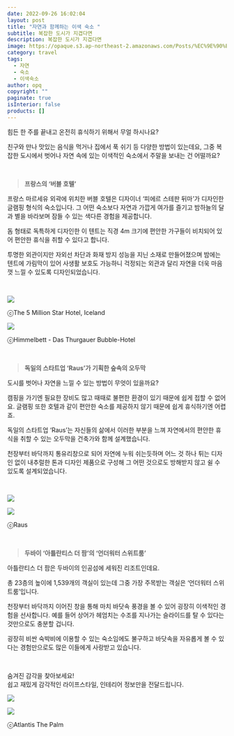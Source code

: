 ```yaml
---
date: 2022-09-26 16:02:04
layout: post
title: "자연과 함께하는 이색 숙소 "
subtitle: 복잡한 도시가 지겹다면
description: 복잡한 도시가 지겹다면
image: https://opaque.s3.ap-northeast-2.amazonaws.com/Posts/%EC%9E%90%EC%97%B0%EA%B3%BC+%ED%95%A8%EA%BB%98%ED%95%98%EB%8A%94+%EC%9D%B4%EC%83%89+%EC%88%99%EC%86%8C+/%E1%84%8C%E1%85%A1%E1%84%8B%E1%85%A7%E1%86%AB-3.png
category: travel
tags:
  - 자연
  - 숙소
  - 이색숙소
author: opq
copyright: ""
paginate: true
isInterior: false
products: []
---
```



힘든 한 주를 끝내고 온전히 휴식하기 위해서 무얼 하시나요?

친구와 만나 맛있는 음식을 먹거나 집에서 푹 쉬기 등 다양한 방법이 있는데요, 그중 복잡한 도시에서 벗어나 자연 속에 있는 이색적인 숙소에서 주말을 보내는 건 어떨까요?



**<BR>** 



> **프랑스의 ‘버블 호텔’**

프랑스 마르세유 외곽에 위치한 버블 호텔은 디자이너 ‘피에르 스테판 뒤마’가 디자인한 글램핑 형식의 숙소입니다. 그 어떤 숙소보다 자연과 가깝게 여가를 즐기고 밤하늘의 달과 별을 바라보며 잠들 수 있는 색다른 경험을 제공합니다.

돔 형태로 독특하게 디자인한 이 텐트는 직경 4m 크기에 편안한 가구들이 비치되어 있어 편안한 휴식을 취할 수 있다고 합니다.

투명한 외관이지만 자외선 차단과 화재 방지 성능을 지닌 소재로 만들어졌으며 밤에는 텐트에 가림막이 있어 사생활 보호도 가능하니 걱정되는 외관과 달리 자연을 더욱 마음껏 느낄 수 있도록 디자인되었습니다.

**<BR>** 



![](https://opaque.s3.ap-northeast-2.amazonaws.com/Posts/%EC%9E%90%EC%97%B0%EA%B3%BC+%ED%95%A8%EA%BB%98%ED%95%98%EB%8A%94+%EC%9D%B4%EC%83%89+%EC%88%99%EC%86%8C+/%E1%84%8C%E1%85%A1%E1%84%8B%E1%85%A7%E1%86%AB-4.png)

ⓒThe 5 Million Star Hotel, Iceland

![](https://opaque.s3.ap-northeast-2.amazonaws.com/Posts/%EC%9E%90%EC%97%B0%EA%B3%BC+%ED%95%A8%EA%BB%98%ED%95%98%EB%8A%94+%EC%9D%B4%EC%83%89+%EC%88%99%EC%86%8C+/%E1%84%8C%E1%85%A1%E1%84%8B%E1%85%A7%E1%86%AB-5.png)

ⓒHimmelbett - Das Thurgauer Bubble-Hotel



**<BR>** 



> **독일의 스타트업 ‘Raus’가 기획한 숲속의 오두막**

도시를 벗어나 자연을 느낄 수 있는 방법이 무엇이 있을까요?

캠핑을 가기엔 필요한 장비도 많고 때때로 불편한 환경이 있기 때문에 쉽게 접할 수 없어요. 글램핑 또한 호텔과 같이 편안한 숙소를 제공하지 않기 때문에 쉽게 휴식하기엔 어렵죠.

독일의 스타트업 ‘Raus’는 자신들의 삶에서 이러한 부분을 느껴 자연에서의 편안한 휴식을 취할 수 있는 오두막을 건축가와 함께 설계했습니다.

천장부터 바닥까지 통유리창으로 되어 자연에 누워 쉬는듯하며 어느 것 하나 튀는 디자인 없이 내추럴한 톤과 디자인 제품으로 구성해 그 어떤 것으로도 방해받지 않고 쉴 수 있도록 설계되었습니다.

**<BR>** 



![](https://opaque.s3.ap-northeast-2.amazonaws.com/Posts/%EC%9E%90%EC%97%B0%EA%B3%BC+%ED%95%A8%EA%BB%98%ED%95%98%EB%8A%94+%EC%9D%B4%EC%83%89+%EC%88%99%EC%86%8C+/%E1%84%8C%E1%85%A1%E1%84%8B%E1%85%A7%E1%86%AB-6.png)

![](https://opaque.s3.ap-northeast-2.amazonaws.com/Posts/%EC%9E%90%EC%97%B0%EA%B3%BC+%ED%95%A8%EA%BB%98%ED%95%98%EB%8A%94+%EC%9D%B4%EC%83%89+%EC%88%99%EC%86%8C+/%E1%84%8C%E1%85%A1%E1%84%8B%E1%85%A7%E1%86%AB-3.png)

ⓒRaus

**<BR>** 

> **두바이 ‘아틀란티스 더 팜’의 ‘언더워터 스위트룸’**



아틀란티스 더 팜은 두바이의 인공섬에 세워진 리조트인데요.

총 23층의 높이에 1,539개의 객실이 있는데 그중 가장 주목받는 객실은 ‘언더워터 스위트룸’입니다.

천장부터 바닥까지 이어진 창을 통해 마치 바닷속 풍경을 볼 수 있어 굉장히 이색적인 경험을 선사합니다. 예를 들어 상어가 헤엄치는 수조를 지나가는 슬라이드를 탈 수 있다는 것만으로도 충분할 겁니다.

굉장히 비싼 숙박비에 이용할 수 있는 숙소임에도 불구하고 바닷속을 자유롭게 볼 수 있다는 경험만으로도 많은 이들에게 사랑받고 있습니다.

**<BR>** 

숨겨진 감각을 찾아보세요!\
쉽고 재밌게 감각적인 라이프스타일, 인테리어 정보만을 전달드립니다.

![](https://opaque.s3.ap-northeast-2.amazonaws.com/Posts/%EC%9E%90%EC%97%B0%EA%B3%BC+%ED%95%A8%EA%BB%98%ED%95%98%EB%8A%94+%EC%9D%B4%EC%83%89+%EC%88%99%EC%86%8C+/%E1%84%8C%E1%85%A1%E1%84%8B%E1%85%A7%E1%86%AB-1.png)

![](https://opaque.s3.ap-northeast-2.amazonaws.com/Posts/%EC%9E%90%EC%97%B0%EA%B3%BC+%ED%95%A8%EA%BB%98%ED%95%98%EB%8A%94+%EC%9D%B4%EC%83%89+%EC%88%99%EC%86%8C+/%E1%84%8C%E1%85%A1%E1%84%8B%E1%85%A7%E1%86%AB-2.png)

ⓒAtlantis The Palm